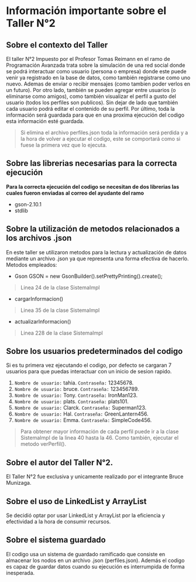 # Información importante sobre el Taller N°2
## Sobre el contexto del Taller
El taller N°2 Impuesto por el Profesor Tomas Reimann en el ramo de Programación Avanzada trata sobre la simulación de una red social donde se podrá interactuar como usuario (persona o empresa) donde este puede venir ya registrado en la base de datos, como también registrarse como uno nuevo. Ademas de enviar o recibir mensajes (como tambien poder verlos en un futuro). Por otro lado, también se pueden agregar entre usuarios (o eliminarse como amigos), como también visualizar el perfil a gusto del usuario (todos los perfiles son publicos). Sin dejar de lado que también cada usuario podrá editar el contenido de su perfil. Por último, toda la información será guardada para que en una proxima ejecución del codigo esta información esté guardada.
> Si elimina el archivo perfiles.json toda la información será perdida y a la hora de volver a ejecutar el codigo, este se comportará como si fuese la primera vez que lo ejecuta.
## Sobre las librerias necesarias para la correcta ejecución
**Para la correcta ejecución del codigo se necesitan de dos librerias las cuales fueron enviadas al correo del ayudante del ramo**
- gson-2.10.1
- stdlib

## Sobre la utilización de metodos relacionados a los archivos .json
En este taller se utilizaron metodos para la lectura y actualización de datos mediante un archivo .json ya que representa una forma efectiva de hacerlo. Metodos empleados:
- Gson GSON = new GsonBuilder().setPrettyPrinting().create();
> Linea 24 de la clase SistemaImpl
- cargarInformacion()
> Linea 35 de la clase SistemaImpl
- actualizarInformacion()
> Linea 228 de la clase SistemaImpl

## Sobre los usuarios predeterminados del codigo
Si es tu primera vez ejecutando el codigo, por defecto se cargaran 7 usuarios para que puedas interactuar con un inicio de sesion rapido.
1. `Nombre de usuario:` tahia.    `Contraseña:` 12345678.
2. `Nombre de usuario:` bruce.    `Contraseña:` 123456789.
3. `Nombre de usuario:` Tony.     `Contraseña:` IronMan123.
4. `Nombre de usuario:` plats.    `Contraseña:` plats101.
5. `Nombre de usuario:` Clarck.   `Contraseña:` Superman123.
6. `Nombre de usuario:` Hal.      `Contraseña:` GreenLantern456.
7. `Nombre de usuario:` Emma.     `Contraseña:` SimpleCode456.
> Para obtener mayor información de cada perfil puede ir a la clase SistemaImpl de la linea 40 hasta la 46. Como también, ejecutar el metodo verPerfil().

## Sobre el autor del Taller N°2.
El Taller N°2 fue exclusiva y unicamente realizado por el integrante Bruce Munizaga. 

## Sobre el uso de LinkedList y ArrayList
Se decidió optar por usar LinkedList y ArrayList por la eficiencia y efectividad  a la hora de consumir recursos. 

## Sobre el sistema guardado
El codigo usa un sistema de guardado ramificado que consiste en almacenar los nodos en un archivo .json (perfiles.json). Además el codigo es capaz de guardar datos cuando su ejecución es interrumpida de forma inesperada.
